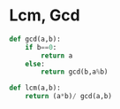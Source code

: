 # Lcm, Gcd

```python
def gcd(a,b):
    if b==0:
        return a
    else:
        return gcd(b,a%b)

def lcm(a,b):
    return (a*b)/ gcd(a,b)
```
